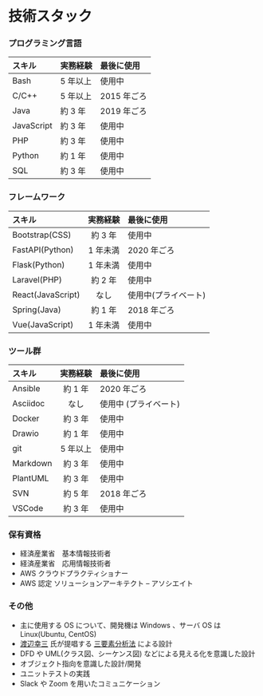 # 技術スタック

### プログラミング言語

| スキル     | 実務経験 | 最後に使用  |
| :--------- | :------- | :---------- |
| Bash       | 5 年以上 | 使用中      |
| C/C++      | 5 年以上 | 2015 年ごろ |
| Java       | 約 3 年  | 2019 年ごろ |
| JavaScript | 約 3 年  | 使用中      |
| PHP        | 約 3 年  | 使用中      |
| Python     | 約 1 年  | 使用中      |
| SQL        | 約 3 年  | 使用中      |

### フレームワーク

| スキル            | 実務経験 | 最後に使用           |
| :---------------- | :------: | :------------------- |
| Bootstrap(CSS)    | 約 3 年  | 使用中               |
| FastAPI(Python)   | 1 年未満 | 2020 年ごろ          |
| Flask(Python)     | 1 年未満 | 使用中               |
| Laravel(PHP)      | 約 2 年  | 使用中               |
| React(JavaScript) |   なし   | 使用中(プライベート) |
| Spring(Java)      | 約 1 年  | 2018 年ごろ          |
| Vue(JavaScript)   | 1 年未満 | 使用中               |

### ツール群

| スキル   | 実務経験 | 最後に使用            |
| :------- | :------: | :-------------------- |
| Ansible  | 約 1 年  | 2020 年ごろ           |
| Asciidoc |   なし   | 使用中 (プライベート) |
| Docker   | 約 3 年  | 使用中                |
| Drawio   | 約 1 年  | 使用中                |
| git      | 5 年以上 | 使用中                |
| Markdown | 約 3 年  | 使用中                |
| PlantUML | 約 3 年  | 使用中                |
| SVN      | 約 5 年  | 2018 年ごろ           |
| VSCode   | 約 3 年  | 使用中                |

### 保有資格

- 経済産業省　基本情報技術者
- 経済産業省　応用情報技術者
- AWS クラウドプラクティショナー
- AWS 認定 ソリューションアーキテクト – アソシエイト

### その他

- 主に使用する OS について、開発機は Windows 、サーバ OS は Linux(Ubuntu, CentOS)
- [渡辺幸三](http://dbc.in.coocan.jp/index.html) 氏が提唱する [三要素分析法](http://dbc.in.coocan.jp/methodology.html) による設計
- DFD や UML(クラス図、シーケンス図) などによる見える化を意識した設計
- オブジェクト指向を意識した設計/開発
- ユニットテストの実践
- Slack や Zoom を用いたコミュニケーション
